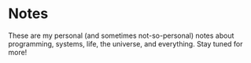 # Notes

These are my personal (and sometimes not-so-personal) notes about programming, systems, life, the universe, and everything. Stay tuned for more!
